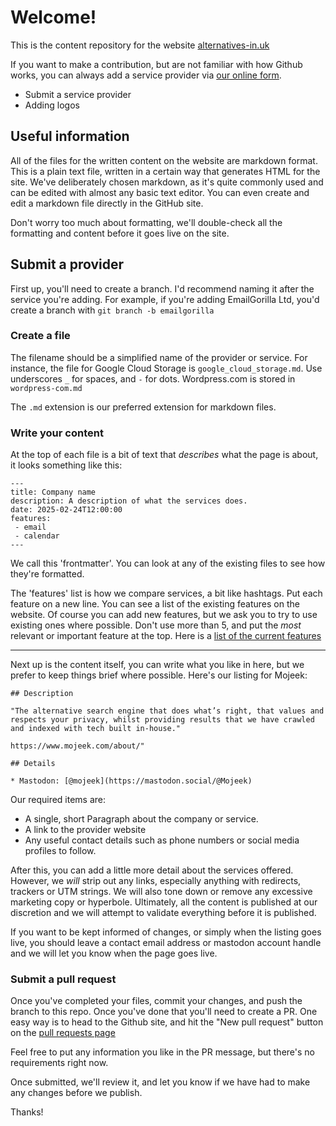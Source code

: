 # Welcome!

This is the content repository for the website [alternatives-in.uk](https://alternatives-in.uk) 

If you want to make a contribution, but are not familiar with how Github works, you can always add a service provider via [our online form](https://docs.google.com/forms/d/e/1FAIpQLSeu6SXEzV9Fz8pcUsI5lsdkgSsRiI4nlXTH81tIRPS2hhkwGw/viewform?usp=dialog).

* Submit a service provider
* Adding logos

## Useful information

All of the files for the written content on the website are markdown format. This is a plain text file, written in a certain way that generates HTML for the site. We've deliberately chosen markdown, as it's quite commonly used and can be edited with almost any basic text editor. You can even create and edit a markdown file directly in the GitHub site.

Don't worry too much about formatting, we'll double-check all the formatting and content before it goes live on the site.

## Submit a provider

First up, you'll need to create a branch. I'd recommend naming it after the service you're adding. For example, if you're adding EmailGorilla Ltd, you'd create a branch with `git branch -b emailgorilla`

### Create a file

The filename should be a simplified name of the provider or service. For instance, the file for Google Cloud Storage is `google_cloud_storage.md`. Use underscores `_` for spaces, and `-` for dots. Wordpress.com is stored in `wordpress-com.md`

The `.md` extension is our preferred extension for markdown files.

### Write your content

At the top of each file is a bit of text that _describes_ what the page is about, it looks something like this:

```
---
title: Company name
description: A description of what the services does. 
date: 2025-02-24T12:00:00
features:
 - email
 - calendar
---
```

We call this 'frontmatter'. You can look at any of the existing files to see how they're formatted. 

The 'features' list is how we compare services, a bit like hashtags. Put each feature on a new line. You can see a list of the existing features on the website. Of course you can add new features, but we ask you to try to use existing ones where possible. Don't use more than 5, and put the _most_ relevant or important feature at the top. Here is a [list of the current features](/_README/list_of_features_and_classifications.md)

---

Next up is the content itself, you can write what you like in here, but we prefer to keep things brief where possible. Here's our listing for Mojeek:

```
## Description

"The alternative search engine that does what’s right, that values and respects your privacy, whilst providing results that we have crawled and indexed with tech built in-house."

https://www.mojeek.com/about/"

## Details

* Mastodon: [@mojeek](https://mastodon.social/@Mojeek)

```

Our required items are:

* A single, short Paragraph about the company or service.
* A link to the provider website
* Any useful contact details such as phone numbers or social media profiles to follow.

After this, you can add a little more detail about the services offered. However, we _will_ strip out any links, especially anything with redirects, trackers or UTM strings. We will also tone down or remove any excessive marketing copy or hyperbole. Ultimately, all the content is published at our discretion and we will attempt to validate everything before it is published. 

If you want to be kept informed of changes, or simply when the listing goes live, you should leave a contact email address or mastodon account handle and we will let you know when the page goes live.

### Submit a pull request

Once you've completed your files, commit your changes, and push the branch to this repo. Once you've done that you'll need to create a PR. One easy way is to head to the Github site, and hit the "New pull request" button on the [pull requests page](https://github.com/doublygood/alternatives-in-uk_content/pulls)

Feel free to put any information you like in the PR message, but there's no requirements right now.

Once submitted, we'll review it, and let you know if we have had to make any changes before we publish.

Thanks!